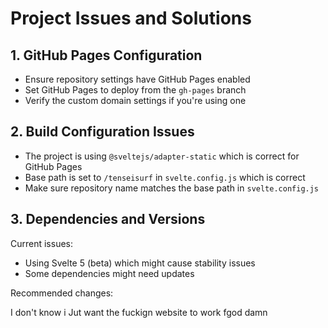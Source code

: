 # Project Issues and Solutions

## 1. GitHub Pages Configuration
- Ensure repository settings have GitHub Pages enabled
- Set GitHub Pages to deploy from the `gh-pages` branch
- Verify the custom domain settings if you're using one

## 2. Build Configuration Issues
- The project is using `@sveltejs/adapter-static` which is correct for GitHub Pages
- Base path is set to `/tenseisurf` in `svelte.config.js` which is correct
- Make sure repository name matches the base path in `svelte.config.js`

## 3. Dependencies and Versions
Current issues:
- Using Svelte 5 (beta) which might cause stability issues
- Some dependencies might need updates

Recommended changes: 

I don't know i Jut want the fuckign website to work fgod damn
